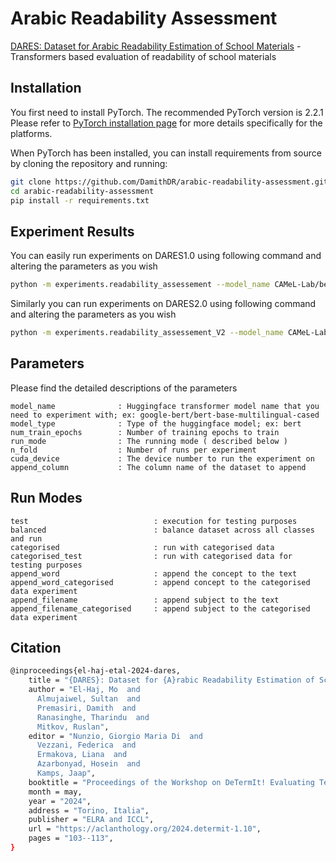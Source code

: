 # Arabic Readability Assessment

[DARES: Dataset for Arabic Readability Estimation of School Materials](https://aclanthology.org/2024.determit-1.10/) - Transformers based evaluation of readability of school materials

## Installation
You first need to install PyTorch. The recommended PyTorch version is 2.2.1
Please refer to [PyTorch installation page](https://pytorch.org/get-started/locally/#start-locally) for more details specifically for the platforms.

When PyTorch has been installed, you can install requirements from source by cloning the repository and running:

```bash
git clone https://github.com/DamithDR/arabic-readability-assessment.git
cd arabic-readability-assessment
pip install -r requirements.txt
```

## Experiment Results
You can easily run experiments on DARES1.0 using following command and altering the parameters as you wish

```bash
python -m experiments.readability_assessement --model_name CAMeL-Lab/bert-base-arabic-camelbert-mix --model_type bert --num_train_epochs 4 --run_mode append_filename --n_fold 5 --cuda_device 0 --append_column Arabic_Filename
```

Similarly you can run experiments on DARES2.0 using following command and altering the parameters as you wish
```bash
python -m experiments.readability_assessement_V2 --model_name CAMeL-Lab/bert-base-arabic-camelbert-mix --model_type bert --num_train_epochs 4 --run_mode append_filename --n_fold 5 --cuda_device 0 --append_column Arabic_Filename
```

## Parameters
Please find the detailed descriptions of the parameters
```text
model_name              : Huggingface transformer model name that you need to experiment with; ex: google-bert/bert-base-multilingual-cased
model_type              : Type of the huggingface model; ex: bert
num_train_epochs        : Number of training epochs to train
run_mode                : The running mode ( described below )
n_fold                  : Number of runs per experiment
cuda_device             : The device number to run the experiment on
append_column           : The column name of the dataset to append

```

## Run Modes
```text
test                            : execution for testing purposes
balanced                        : balance dataset across all classes and run
categorised                     : run with categorised data
categorised_test                : run with categorised data for testing purposes
append_word                     : append the concept to the text 
append_word_categorised         : append concept to the categorised data experiment
append_filename                 : append subject to the text
append_filename_categorised     : append subject to the categorised data experiment
```

## Citation
```bash
@inproceedings{el-haj-etal-2024-dares,
    title = "{DARES}: Dataset for {A}rabic Readability Estimation of School Materials",
    author = "El-Haj, Mo  and
      Almujaiwel, Sultan  and
      Premasiri, Damith  and
      Ranasinghe, Tharindu  and
      Mitkov, Ruslan",
    editor = "Nunzio, Giorgio Maria Di  and
      Vezzani, Federica  and
      Ermakova, Liana  and
      Azarbonyad, Hosein  and
      Kamps, Jaap",
    booktitle = "Proceedings of the Workshop on DeTermIt! Evaluating Text Difficulty in a Multilingual Context @ LREC-COLING 2024",
    month = may,
    year = "2024",
    address = "Torino, Italia",
    publisher = "ELRA and ICCL",
    url = "https://aclanthology.org/2024.determit-1.10",
    pages = "103--113",
}
```
